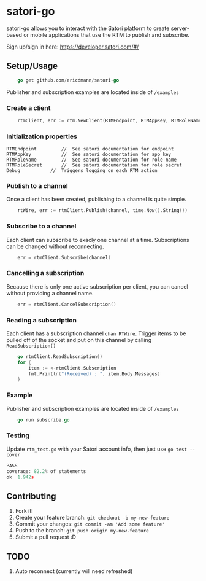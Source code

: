 # satori-go

satori-go allows you to interact with the Satori platform to create server-based or mobile applications that use the RTM to publish and subscribe.

Sign up/sign in here: https://developer.satori.com/#/

## Setup/Usage

```go
	go get github.com/ericdmann/satori-go
```
Publisher and subscription examples are located inside of `/examples`

### Create a client

```go
	rtmClient, err := rtm.NewClient(RTMEndpoint, RTMAppKey, RTMRoleName, RTMRoleSecret, true)
```

### Initialization properties
	RTMEndpoint   		//	See satori documentation for endpoint
	RTMAppKey     		//	See satori documentation for app key
	RTMRoleName   		//	See satori documentation for role name
	RTMRoleSecret 		//	See satori documentation for role secret
	Debug			//	Triggers logging on each RTM action


### Publish to a channel
Once a client has been created, publishing to a channel is quite simple.

```go
	rtWire, err := rtmClient.Publish(channel, time.Now().String())
```

### Subscribe to a channel
Each client can subscribe to exacly one channel at a time. Subscriptions can be changed without reconnecting.

```go
	err = rtmClient.Subscribe(channel)
```

### Cancelling a subscription
Because there is only one active subscription per client, you can cancel without providing a channel name.

```go
	err = rtmClient.CancelSubscription()
```

### Reading a subscription
Each client has a subscription channel `chan RTWire`. Trigger items to be pulled off of the socket and put on this channel by calling `ReadSubscription()`
```go
	go rtmClient.ReadSubscription()
	for {
		item := <-rtmClient.Subscription
		fmt.Println("(Received) : ", item.Body.Messages)
	}
```

### Example
Publisher and subscription examples are located inside of `/examples`

```go
	go run subscribe.go
```

###	Testing
Update `rtm_test.go` with your Satori account info, then just use `go test --cover`

```go
PASS
coverage: 82.2% of statements
ok	1.942s
```

## Contributing

1. Fork it!
2. Create your feature branch: `git checkout -b my-new-feature`
3. Commit your changes: `git commit -am 'Add some feature'`
4. Push to the branch: `git push origin my-new-feature`
5. Submit a pull request :D


## TODO

1. Auto reconnect (currently will need refreshed)
